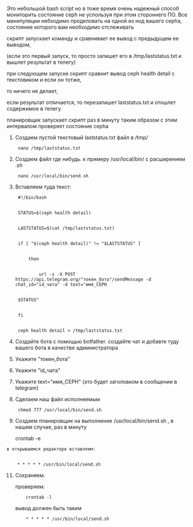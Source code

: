 Это небольшой bash script но в тоже время очень надежный способ мониторить состояние ceph не успользуя при этом стороннего ПО. 
Все манипуляции небходимо проделовать на одной из нод вашего cepha, состояние которого вам необходимо отслеживать


скрипт запускает команду  и сравнивает ее вывод с предыдущем ее выводом,


(если это первый запуск, то просто запишет его в /tmp/laststatus.txt и вышлет результат в телегу)


при следующем запуске скрипт сравнит вывод ceph health detail с текстовиком и если он тотже, 


то ничего не делает,


если результат отличается, то перезапишет laststatus.txt и отошлет содержимое в телегу﻿


планировщик запускает скрипт раз в минуту таким образом с этим интервалом проверяет состояние cepha

 

1. Создаем пустой текстовый  laststatus.txt файл в /tmp/
    
   		nano /tmp/laststatus.txt


2. Создаем файл где нибудь. к примеру /usr/local/bin/ с расширением .sh
    
		nano /usr/local/bin/send.sh


3. Вставляем туда текст: 

		#!/bin/bash


		STATUS=$(ceph health detail)


		LASTSTATUS=$(cat /tmp/laststatus.txt)


		if [ "$(ceph health detail)" != "$LASTSTATUS" ]


			then


				url -s -X POST https://api.telegram.org/"токен_бота"/sendMessage -d chat_id="id_чата" -d text="имя_CEPH 


		$STATUS"


		fi


		ceph health detail > /tmp/laststatus.txt


5. Создайте бота с помощью botfather. создайте чат и добавте туду вашего бота в качестве администратора

 
6. Укажите "токен_бота"


7. Укажите  "id_чата"


8. Укажите  text="имя_CEPH" (это будет заголовком в сообщении в telegram)


9. Сделаем наш файл исполняемым
    
		chmod 777 /usr/local/bin/send.sh


 11. Создаем планировщик на выполнение /usr/local/bin/send.sh , в нашем случае, раз в минуту

    
		crontab -e


 	в открывшемся редакторе вставляем:


		* * * * * /usr/bin/local/send.sh


11. Сохраняем.


	проверяем:
    
    		crontab -l

   	вывод должен быть таким

   			* * * * * /usr/bin/local/send.sh

